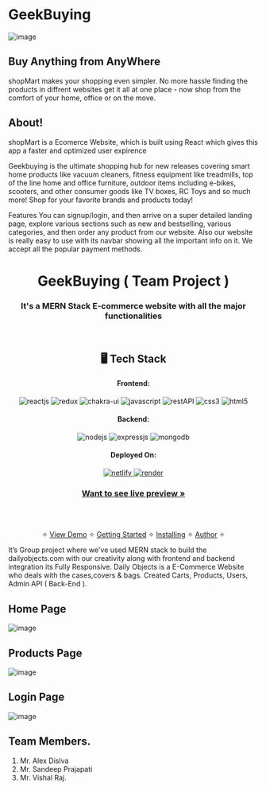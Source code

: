 # GeekBuying
![image](https://github.com/Alexfp05405/stupendous-moon-1161/assets/107488954/dd19d835-bdbc-42cc-a0a7-0088fb161a69)


## Buy Anything from AnyWhere
shopMart makes your shopping even simpler. No more hassle finding the products in diffrent websites get it all at one place - now shop from the comfort of your home, office or on the move.

## About!
shopMart is a Ecomerce Website, which is built using React which gives this app a faster and optimized user expirence

Geekbuying is the ultimate shopping hub for new releases covering smart home products like vacuum cleaners, fitness equipment like treadmills, top of the line home and office furniture, outdoor items including e-bikes, scooters, and other consumer goods like TV boxes, RC Toys and so much more! Shop for your favorite brands and products today!

Features
You can signup/login, and then arrive on a super detailed landing page, explore various sections such as new and bestselling, various categories, and then order any product from our website. Also our website is really easy to use with its navbar showing all the important info on it. We accept all the popular payment methods.


<h1 align="center">GeekBuying ( Team Project )</h1>

<h3 align="center">It's a MERN Stack E-commerce website with all the major functionalities</h3>

<br />


<h2 align="center">🖥️ Tech Stack</h2>

<h4 align="center">Frontend:</h4>

<p align="center">
  <img src="https://img.shields.io/badge/React-20232A?style=for-the-badge&logo=react&logoColor=61DAFB" alt="reactjs" />
  <img src="https://img.shields.io/badge/Redux-593D88?style=for-the-badge&logo=redux&logoColor=white" alt="redux" />
  <img src="https://img.shields.io/badge/Chakra%20UI-3bc7bd?style=for-the-badge&logo=chakraui&logoColor=white" alt="chakra-ui" />
  <img src="https://img.shields.io/badge/JavaScript-323330?style=for-the-badge&logo=javascript&logoColor=F7DF1E" alt="javascript" />
  <img src="https://img.shields.io/badge/Rest_API-02303A?style=for-the-badge&logo=react-router&logoColor=white" alt="restAPI" />
  <img src="https://img.shields.io/badge/CSS3-1572B6?style=for-the-badge&logo=css3&logoColor=white" alt="css3" />
  <img src="https://img.shields.io/badge/HTML5-E34F26?style=for-the-badge&logo=html5&logoColor=white" alt="html5" />
</p>


<h4 align="center">Backend:</h4>

<p align="center">
  <img src="https://img.shields.io/badge/Node.js-339933?style=for-the-badge&logo=nodedotjs&logoColor=white" alt="nodejs" />
  <img src="https://img.shields.io/badge/Express.js-000000?style=for-the-badge&logo=express&logoColor=white" alt="expressjs" />
  <img src="https://img.shields.io/badge/MongoDB-4EA94B?style=for-the-badge&logo=mongodb&logoColor=white" alt="mongodb" />

</p>



<h4 align="center">Deployed On:</h4>

<p align="center">
<a href="https://stupendous-moon-1161-aa02kw4ni-alexfp05405.vercel.app">
  <img src="https://img.shields.io/badge/Netlify-00C7B7?style=for-the-badge&logo=netlify&logoColor=white" alt="netlify" />
</a>  
<a href="https://victorious-houndstooth-colt.cyclic.app/">
  <img src="https://img.shields.io/badge/cyclic.sh-5458F6?style=for-the-badge&logo=cyclic&logoColor=white" alt="render" />
  </a>
</p>

<h3 align="center"><a href="https://cool-maamoul-e2db46.netlify.app/"><strong>Want to see live preview »</strong></a></h3>


<br />

<p align="center">
  <br />&#10023;
  <a href="https://cool-maamoul-e2db46.netlify.app/">View Demo</a> &#10023;
  <a href="#Getting-Started">Getting Started</a> &#10023; 
  <a href="#Install">Installing</a> &#10023;
  <a href="#Contact">Author</a> &#10023;
</p>

It’s Group project where we've used MERN stack to build the dailyobjects.com with our creativity along with frontend and backend integration
its Fully Responsive. Daily Objects is a E-Commerce Website who deals with the cases,covers & bags. Created Carts, Products, Users, Admin API ( Back-End ).

## Home Page
![image](https://github.com/Alexfp05405/stupendous-moon-1161/assets/107488954/fbb454f4-74fd-4e1f-8e0d-fe88922e7fcf)

## Products Page
![image](https://github.com/Alexfp05405/stupendous-moon-1161/assets/107488954/6a92cf71-5462-4b77-acc6-e2dfb3c10a77)



## Login Page
![image](https://github.com/Alexfp05405/stupendous-moon-1161/assets/107488954/89d7607c-b542-4c91-8dc5-f11ad84cc8b3)




## Team Members.
1.	Mr. Alex Dislva 
2.	Mr. Sandeep Prajapati
3.	Mr. Vishal Raj.


